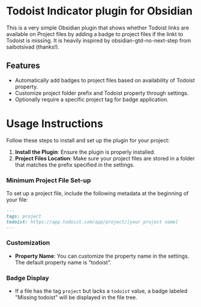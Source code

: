 # Todoist Indicator plugin for Obsidian

This is a very simple Obsidian plugin that shows whether Todoist links are available on Project files by adding a badge to project files if the linkt to Todoist is missing. It is heavily inspired by obsidian-gtd-no-next-step from saibotsivad (thanks!).

## Features

- Automatically add badges to project files based on availability of Todoist property.
- Customize project folder prefix and Todoist property through settings.
- Optionally require a specific project tag for badge application.

# Usage Instructions

Follow these steps to install and set up the plugin for your project:

1. **Install the Plugin**: Ensure the plugin is properly installed.
2. **Project Files Location**: Make sure your project files are stored in a folder that matches the prefix specified in the settings.

### Minimum Project File Set-up
To set up a project file, include the following metadata at the beginning of your file:

```markdown
---
tags: project
todoist: https://app.todoist.com/app/project/[your project name]
---
```

### Customization
- **Property Name**: You can customize the property name in the settings. The default property name is "todoist".

### Badge Display
- If a file has the tag `project` but lacks a `todoist` value, a badge labeled "Missing todoist" will be displayed in the file tree.